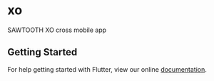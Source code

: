 # xo

SAWTOOTH XO cross mobile app

## Getting Started

For help getting started with Flutter, view our online
[documentation](https://flutter.io/).
